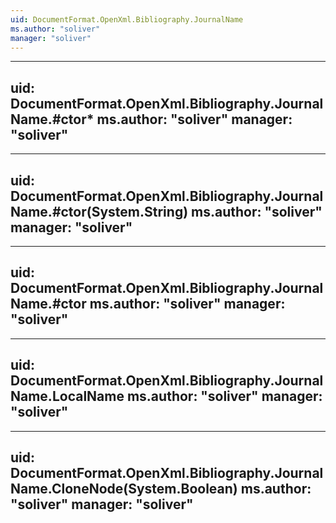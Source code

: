 ```yaml
---
uid: DocumentFormat.OpenXml.Bibliography.JournalName
ms.author: "soliver"
manager: "soliver"
---
```


---
uid: DocumentFormat.OpenXml.Bibliography.JournalName.#ctor*
ms.author: "soliver"
manager: "soliver"
---

---
uid: DocumentFormat.OpenXml.Bibliography.JournalName.#ctor(System.String)
ms.author: "soliver"
manager: "soliver"
---

---
uid: DocumentFormat.OpenXml.Bibliography.JournalName.#ctor
ms.author: "soliver"
manager: "soliver"
---

---
uid: DocumentFormat.OpenXml.Bibliography.JournalName.LocalName
ms.author: "soliver"
manager: "soliver"
---

---
uid: DocumentFormat.OpenXml.Bibliography.JournalName.CloneNode(System.Boolean)
ms.author: "soliver"
manager: "soliver"
---
